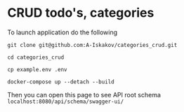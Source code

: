 #  CRUD todo's, categories

To launch application do the following

`git clone git@github.com:A-Iskakov/categories_crud.git`

`cd categories_crud`

`cp example.env .env`

`docker-compose up --detach --build`

Then you can open this page to see API root schema
`localhost:8080/api/schema/swagger-ui/`